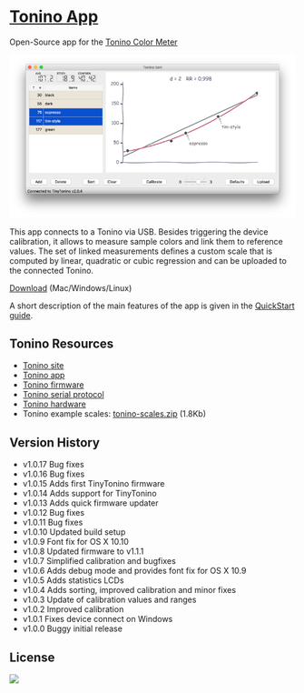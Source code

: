 [Tonino App](https://github.com/myTonino/Tonino-App)
==========

Open-Source app for the [Tonino Color Meter](http://my-tonino.com)

![](src/img/app-screen.png?raw=true)

This app connects to a Tonino via USB. Besides triggering the device calibration, it allows to measure sample colors and link them to reference values. The set of linked measurements defines a custom scale that is computed by linear, quadratic or cubic regression and can be uploaded to the connected Tonino. 

[Download](https://github.com/myTonino/Tonino-App/releases/latest) (Mac/Windows/Linux)

A short description of the main features of the app is given in the [QuickStart guide](src/doc/QuickStart/QuickStart.md).

Tonino Resources
---------------
- [Tonino site](http://my-tonino.com)
- [Tonino app](https://github.com/myTonino/Tonino-App)
- [Tonino firmware](https://github.com/myTonino/Tonino-Firmware)
- [Tonino serial protocol](https://github.com/myTonino/Tonino-Firmware/blob/master/Tonino-Serial.md)
- [Tonino hardware](https://github.com/myTonino/Tonino-Hardware)
- Tonino example scales: [tonino-scales.zip](https://github.com/myTonino/Tonino-App/releases/download/v1.0.8/tonino-scales.zip)  (1.8Kb)

Version History
---------------
- v1.0.17 Bug fixes
- v1.0.16 Bug fixes
- v1.0.15 Adds first TinyTonino firmware
- v1.0.14 Adds support for TinyTonino
- v1.0.13 Adds quick firmware updater
- v1.0.12 Bug fixes
- v1.0.11 Bug fixes
- v1.0.10 Updated build setup
- v1.0.9 Font fix for OS X 10.10
- v1.0.8 Updated firmware to v1.1.1
- v1.0.7 Simplified calibration and bugfixes
- v1.0.6 Adds debug mode and provides font fix for OS X 10.9
- v1.0.5 Adds statistics LCDs
- v1.0.4 Adds sorting, improved calibration and minor fixes
- v1.0.3 Update of calibration values and ranges
- v1.0.2 Improved calibration
- v1.0.1 Fixes device connect on Windows
- v1.0.0 Buggy initial release

License
-------

[![](http://www.gnu.org/graphics/gplv3-88x31.png)](http://www.gnu.org/copyleft/gpl.html)